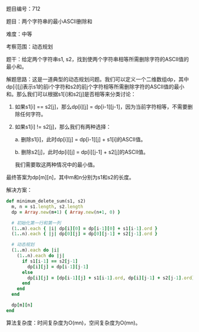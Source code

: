 题目编号：712

题目：两个字符串的最小ASCII删除和

难度：中等

考察范围：动态规划

题干：给定两个字符串s1, s2，找到使两个字符串相等所需删除字符的ASCII值的最小和。

解题思路：这是一道典型的动态规划问题。我们可以定义一个二维数组dp，其中dp[i][j]表示s1的前i个字符和s2的前j个字符相等所需删除字符的ASCII值的最小和。那么我们可以根据s1[i]和s2[j]是否相等来分类讨论：

1. 如果s1[i] == s2[j]，那么dp[i][j] = dp[i-1][j-1]，因为当前字符相等，不需要删除任何字符。

2. 如果s1[i] != s2[j]，那么我们有两种选择：

   a. 删除s1[i]，此时dp[i][j] = dp[i-1][j] + s1[i]的ASCII值。

   b. 删除s2[j]，此时dp[i][j] = dp[i][j-1] + s2[j]的ASCII值。

   我们需要取这两种情况中的最小值。

最终答案为dp[m][n]，其中m和n分别为s1和s2的长度。

解决方案：

```ruby
def minimum_delete_sum(s1, s2)
  m, n = s1.length, s2.length
  dp = Array.new(m+1) { Array.new(n+1, 0) }

  # 初始化第一行和第一列
  (1..m).each { |i| dp[i][0] = dp[i-1][0] + s1[i-1].ord }
  (1..n).each { |j| dp[0][j] = dp[0][j-1] + s2[j-1].ord }

  # 动态规划
  (1..m).each do |i|
    (1..n).each do |j|
      if s1[i-1] == s2[j-1]
        dp[i][j] = dp[i-1][j-1]
      else
        dp[i][j] = [dp[i-1][j] + s1[i-1].ord, dp[i][j-1] + s2[j-1].ord].min
      end
    end
  end

  dp[m][n]
end
```

算法复杂度：时间复杂度为O(mn)，空间复杂度为O(mn)。